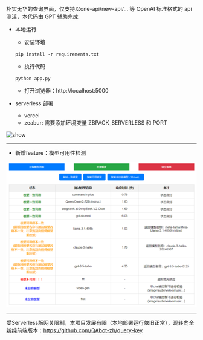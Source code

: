 朴实无华的查询界面，仅支持以one-api/new-api/... 等 OpenAI 标准格式的 api 测活，本代码由 GPT 辅助完成

- 本地运行

    - 安装环境

    ```
    pip install -r requirements.txt
    ```

    - 执行代码

    ```
    python app.py
    ```

    - 打开浏览器：http://localhost:5000

- serverless 部署
    - vercel
    - zeabur: 需要添加环境变量 ZBPACK_SERVERLESS 和 PORT

![show](show.png)

-----

* 新增feature：模型可用性检测

![available_models](新版UI.png)

-----

受Serverless版网关限制，本项目发展有限（本地部署运行依旧正常），现转向全新纯前端版本：https://github.com/QAbot-zh/query-key